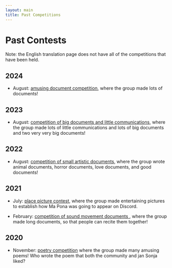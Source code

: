 ```yaml
---
layout: main
title: Past Competitions
---
```



# Past Contests

Note: the English translation page does not have all of the competitions that have been held. 

## 2024
- August: [amusing document competition](/mamtt/lipu-musi/), where the group made lots of documents!

## 2023
- August:  [competition of big documents and little communications](/toki-en-lipu/index_en.md), where the group made lots of little communications and lots of big documents and two very very big documents!

## 2022
- August: [competition of small artistic documents](lipu-lili/index_en.md), where the group wrote animal documents, horror documents, love documents, and good documents!


## 2021
- July: [place picture contest](sitelen-ma/index_en.md), where the group made entertaining pictures to establish how Ma Pona was going to appear on Discord.

- February: [competition of sound movement documents ](lipu-kalama-tawa/index_en.md), where the group made long documents, so that people can recite them together! 

## 2020

- November: [poetry competition](toki-musi-lili/index_en.md) where the group made many amusing poems! Who wrote the poem that both the community and jan Sonja liked?


